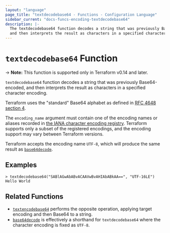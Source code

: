 ```yaml
---
layout: "language"
page_title: "textdecodebase64 - Functions - Configuration Language"
sidebar_current: "docs-funcs-encoding-textdecodebase64"
description: |-
  The textdecodebase64 function decodes a string that was previously Base64-encoded,
  and then interprets the result as characters in a specified character encoding.
---
```


# `textdecodebase64` Function

-> **Note:** This function is supported only in Terraform v0.14 and later.

`textdecodebase64` function decodes a string that was previously Base64-encoded,
and then interprets the result as characters in a specified character encoding.

Terraform uses the "standard" Base64 alphabet as defined in
[RFC 4648 section 4](https://tools.ietf.org/html/rfc4648#section-4).

The `encoding_name` argument must contain one of the encoding names or aliases
recorded in
[the IANA character encoding registry](https://www.iana.org/assignments/character-sets/character-sets.xhtml).
Terraform supports only a subset of the registered encodings, and the encoding
support may vary between Terraform versions.

Terraform accepts the encoding name `UTF-8`, which will produce the same result
as [`base64decode`](./base64decode.html).

## Examples

```
> textdecodebase64("SABlAGwAbABvACAAVwBvAHIAbABkAA==", "UTF-16LE")
Hello World
```

## Related Functions

* [`textencodebase64`](./textencodebase64.html) performs the opposite operation,
  applying target encoding and then Base64 to a string.
* [`base64decode`](./base64decode.html) is effectively a shorthand for
  `textdecodebase64` where the character encoding is fixed as `UTF-8`.
